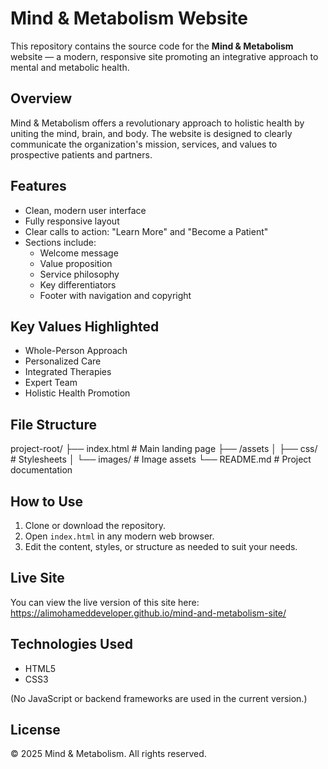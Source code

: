 # Mind & Metabolism Website

This repository contains the source code for the **Mind & Metabolism** website — a modern, responsive site promoting an integrative approach to mental and metabolic health.

## Overview

Mind & Metabolism offers a revolutionary approach to holistic health by uniting the mind, brain, and body. The website is designed to clearly communicate the organization's mission, services, and values to prospective patients and partners.

## Features

- Clean, modern user interface
- Fully responsive layout
- Clear calls to action: "Learn More" and "Become a Patient"
- Sections include:
  - Welcome message
  - Value proposition
  - Service philosophy
  - Key differentiators
  - Footer with navigation and copyright

## Key Values Highlighted

- Whole-Person Approach
- Personalized Care
- Integrated Therapies
- Expert Team
- Holistic Health Promotion

## File Structure
project-root/
├── index.html # Main landing page
├── /assets
│ ├── css/ # Stylesheets
│ └── images/ # Image assets
└── README.md # Project documentation


## How to Use

1. Clone or download the repository.
2. Open `index.html` in any modern web browser.
3. Edit the content, styles, or structure as needed to suit your needs.


## Live Site

You can view the live version of this site here:  
https://alimohameddeveloper.github.io/mind-and-metabolism-site/

 
## Technologies Used

- HTML5
- CSS3

(No JavaScript or backend frameworks are used in the current version.)

## License

© 2025 Mind & Metabolism. All rights reserved.

